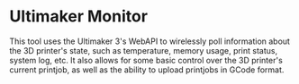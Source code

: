 # Ultimaker Monitor
This tool uses the Ultimaker 3's WebAPI to wirelessly poll information about the 3D printer's state, such as temperature, memory usage, print status, system log, etc. It also allows for some basic control over the 3D printer's current printjob, as well as the ability to upload printjobs in GCode format. 

